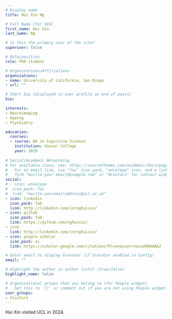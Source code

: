 ```yaml
---
# Display name
title: Hui Xin Ng

# Full Name (for SEO)
first_name: Hui Xin
last_name: Ng

# Is this the primary user of the site?
superuser: false

# Role/position
role: PhD student

# Organizations/Affiliations
organizations:
- name: University of California, San Diego
- url: ""

# Short bio (displayed in user profile at end of posts)
bio: 

interests:
- Neuroimaging
- Ageing
- Psychiatry

education:
  courses:
  - course: BA in Cognitive Science
    institution: Vassar College
    year: 2019
  
# Social/Academic Networking
# For available icons, see: https://sourcethemes.com/academic/docs/page-builder/#icons
#   For an email link, use "fas" icon pack, "envelope" icon, and a link in the
#   form "mailto:your-email@example.com" or "#contact" for contact widget.
social:
# - icon: envelope
#  icon_pack: fas
#  link: "mailto:youremailaddress@ucl.ac.uk"
- icon: linkedin
  icon_pack: fab
  link: http://linkedin.com/in/nghuixin/
- icon: github
  icon_pack: fab
  link: https://github.com/nghuixin/
- icon
  link: http://linkedin.com/in/nghuixin/
- icon: google-scholar
  icon_pack: ai
  link: https://scholar.google.com/citations?hl=en&user=teu1eR0AAAAJ

# Enter email to display Gravatar (if Gravatar enabled in Config)
email: ""

# Highlight the author in author lists? (true/false)
highlight_name: false

# Organizational groups that you belong to (for People widget)
#   Set this to `[]` or comment out if you are not using People widget.
user_groups:
- Visitors
---
```


Hui Xin visited UCL in 2024.
